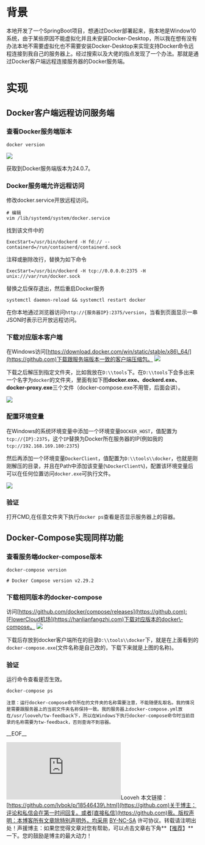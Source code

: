 
# 背景


本地开发了一个SpringBoot项目，想通过Docker部署起来，我本地是Window10系统，由于某些原因不能虚拟化并且未安装Docker\-Desktop，所以我在想有没有办法本地不需要虚拟化也不需要安装Docker\-Desktop来实现支持Docker命令远程连接到我自己的服务器上。经过搜索以及大佬的指点发现了一个办法。那就是通过Docker客户端远程连接服务器的Docker服务端。


# 实现


## Docker客户端远程访问服务端


### 查看Docker服务端版本



```
docker version

```

[![](https://img2024.cnblogs.com/blog/1575518/202411/1575518-20241114172035306-987859966.png)](https://img2024.cnblogs.com/blog/1575518/202411/1575518-20241114172035306-987859966.png)


获取到Docker服务端版本为24\.0\.7。


### Docker服务端允许远程访问


修改docker.service开放远程访问。



```
# 编辑
vim /lib/systemd/system/docker.service

```

找到该文件中的



```
ExecStart=/usr/bin/dockerd -H fd:// --containerd=/run/containerd/containerd.sock

```

注释或删除改行，替换为如下命令



```
ExecStart=/usr/bin/dockerd -H tcp://0.0.0.0:2375 -H unix:///var/run/docker.sock

```

替换之后保存退出，然后重启Docker服务



```
systemctl daemon-reload && systemctl restart docker

```

在你本地通过浏览器访问`http://{服务器IP}:2375/version`，当看到页面显示一串JSON时表示已开放远程访问。


### 下载对应版本客户端


在Windows访问[https://download.docker.com/win/static/stable/x86\_64/](https://github.com)下载跟服务端版本一致的客户端压缩包。
[![](https://img2024.cnblogs.com/blog/1575518/202411/1575518-20241114172051197-1215757657.png)](https://img2024.cnblogs.com/blog/1575518/202411/1575518-20241114172051197-1215757657.png)


下载之后解压到指定文件夹，比如我放在`D:\\tools`下。在`D:\\tools`下会多出来一个名字为`docker`的文件夹，里面有如下图**docker.exe、dockerd.exe、docker\-proxy.exe**三个文件（docker\-compose.exe不用管，后面会讲）。


[![](https://img2024.cnblogs.com/blog/1575518/202411/1575518-20241114172106666-725117089.png)](https://img2024.cnblogs.com/blog/1575518/202411/1575518-20241114172106666-725117089.png)


### 配置环境变量


在Windows的系统环境变量中添加一个环境变量`DOCKER_HOST`，值配置为`tcp://{IP}:2375`，这个`IP`替换为Docker所在服务器的IP(例如我的`tcp://192.168.169.180:2375`)


然后再添加一个环境变量`DockerClient`，值配置为`D:\\tools\\docker`，也就是刚刚解压的目录，并且在Path中添加该变量(`%DockerClient%`)，配置该环境变量后可以在任何位置访问`docker.exe`可执行文件。


[![](https://img2024.cnblogs.com/blog/1575518/202411/1575518-20241114172119570-196497538.png)](https://img2024.cnblogs.com/blog/1575518/202411/1575518-20241114172119570-196497538.png)


### 验证


打开CMD,在任意文件夹下执行`docker ps`查看是否显示服务器上的容器。


## Docker\-Compose实现同样功能


### 查看服务端docker\-compose版本



```
docker-compose version

# Docker Compose version v2.29.2

```

### 下载相同版本的docker\-compose


访问[https://github.com/docker/compose/releases](https://github.com):[FlowerCloud机场](https://hanlianfangzhi.com)下载对应版本的docker\-compose。
[![](https://img2024.cnblogs.com/blog/1575518/202411/1575518-20241114172131237-1957205935.png)](https://img2024.cnblogs.com/blog/1575518/202411/1575518-20241114172131237-1957205935.png)


下载后存放到docker客户端所在的目录`D:\\tools\\docker`下，就是在上面看到的`docker-compose.exe`(文件名称是自己改的，下载下来就是上图的名称)。


### 验证


运行命令查看是否生效。



```
docker-compose ps

```


```
注意：运行docker-compose命令所在的文件夹的名称需要注意，不能随便乱取名。我的情况是需要跟服务器上的当前文件夹名称保持一致。我的服务器上docker-compose.yml放在/usr/looveh/tw-feedback下，所以在Windows下执行docker-compose命令时当前目录的名称需要为tw-feedback，否则查询不到容器。

```

\_\_EOF\_\_

![](https://github.com/lvbok/p/18546439.html)Looveh 本文链接：[https://github.com/lvbok/p/18546439\.html](https://github.com)关于博主：评论和私信会在第一时间回复。或者[直接私信](https://github.com)我。版权声明：本博客所有文章除特别声明外，均采用 [BY\-NC\-SA](https://github.com "BY-NC-SA") 许可协议。转载请注明出处！声援博主：如果您觉得文章对您有帮助，可以点击文章右下角**【[推荐](javascript:void(0);)】**一下。您的鼓励是博主的最大动力！
